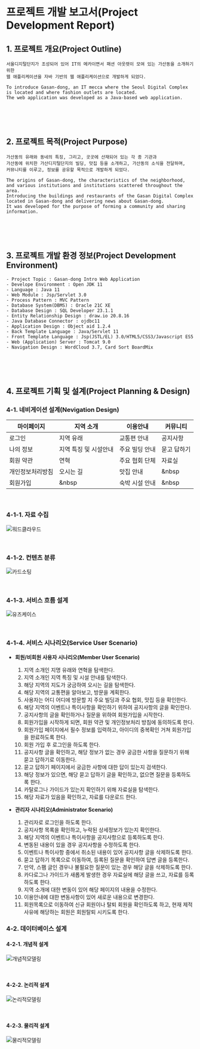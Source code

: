 # 프로젝트 개발 보고서(Project Development Report)

## 1. 프로젝트 개요(Project Outline)
    서울디지털단지가 조성되어 있어 IT의 메카이면서 패션 아웃렛이 모여 있는 가산동을 소개하기 위한
    웹 애플리케이션을 자바 기반의 웹 애플리케이션으로 개발하게 되었다.

    To introduce Gasan-dong, an IT mecca where the Seoul Digital Complex is located and where fashion outlets are located.
    The web application was developed as a Java-based web application.

<br><br><Br>

## 2. 프로젝트 목적(Project Purpose)
    가산동의 유래와 동네의 특징, 그리고, 곳곳에 산재되어 있는 각 종 기관과 
    가산동에 위치한 가산디지털단지의 빌딩, 맛집 등을 소개하고, 가산동의 소식을 전달하며,
    커뮤니티를 이루고, 정보를 공유할 목적으로 개발하게 되었다.

    The origins of Gasan-dong, the characteristics of the neighborhood, and various institutions and institutions scattered throughout the area.
    Introducing the buildings and restaurants of the Gasan Digital Complex located in Gasan-dong and delivering news about Gasan-dong.
    It was developed for the purpose of forming a community and sharing information.

<br><br><br>

## 3. 프로젝트 개발 환경 정보(Project Development Environment)
    - Project Topic : Gasan-dong Intro Web Application
    - Develope Environment : Open JDK 11
    - Language : Java 11
    - Web Module : Jsp/Servlet 3.0
    - Process Pattern : MVC Pattern
    - Database System(DBMS) : Oracle 21C XE
    - Database Design : SQL Developer 23.1.1
    - Entity Relationship Design : draw.io 20.8.16
    - Java Database Connector : ojdbc11
    - Application Design : Object aid 1.2.4
    - Back Template Language : Java/Servlet 11
    - Front Template Language : Jsp(JSTL/EL) 3.0/HTML5/CSS3/Javascript ES5
    - Web (Application) Server : Tomcat 9.0
    - Navigation Design : WordCloud 3.7, Card Sort BoardMix

<br><br><br>

## 4. 프로젝트 기획 및 설계(Project Planning & Design)


### 4-1. 네비게이션 설계(Nevigation Design)

| 마이페이지 | 지역 소개 | 이용안내 | 커뮤니티 |
|----------|----------|----------|----------|
| 로그인 | 지역 유래 | 교통편 안내 | 공지사항 |
| 나의 정보 | 지역 특징 및 시설안내 | 주요 빌딩 안내 | 묻고 답하기 |
| 회원 약관 | 연혁 | 주요 협회 단체	| 자료실 |
| 개인정보처리방침 | 오시는 길 | 맛집 안내 | &nbsp |
| 회원가입 | &nbsp | 숙박 시설 안내 | &nbsp | 

<br>

### 4-1-1. 자료 수집

![워드클라우드](./design/wordcloud2.png)

<br>

### 4-1-2. 컨텐츠 분류

![카드소팅](./design/menufile.png)

<br>

### 4-1-3. 서비스 흐름 설계

![유즈케이스](./design/usecase.png)

<br>

### 4-1-4. 서비스 시나리오(Service User Scenario)
* **회원/비회원 사용자 시나리오(Member User Scenario)**

	1) 지역 소개인 지명 유래와 연혁을 탐색한다.
	2) 지역 소개인 지역 특징 및 시설 안내를 탐색한다.
	3) 해당 지역의 지도가 궁금하여 오시는 길을 탐색한다.
	4) 해당 지역의 교통편을 알아보고, 방문을 계획한다.
	5) 사용자는 어디 어디에 방문할 지 주요 빌딩과 주요 협회, 맛집 등을 확인한다.
	6) 해당 지역의 이벤트나 특이사항을 확인하기 위하여 공지사항의 글을 확인한다.
	7) 공지사항의 글을 확인하거나 질문을 위하여 회원가입을 시작한다.
	8) 회원가입을 시작하게 되면, 회원 약관 및 개인정보처리 방침에 동의하도록 한다.
	9) 회원가입 페이지에서 필수 정보를 입력하고, 아이디의 중복확인 거쳐 회원가입을 완료하도록 한다.
	10) 회원 가입 후 로그인을 하도록 한다.
	11) 공지사항 글을 확인하고, 해당 정보가 없는 경우 궁금한 사항을 질문하기 위해 묻고 답하기로 이동한다.
	12) 묻고 답하기 페이지에서 궁금한 사항에 대한 답이 있는지 검색한다.
	13) 해당 정보가 있으면, 해당 묻고 답하기 글을 확인하고, 없으면 질문을 등록하도록 한다.
	14) 카탈로그나 가이드가 있는지 확인하기 위해 자료실을 탐색한다.
	15) 해당 자료가 있음을 확인하고, 자료를 다운로드 한다.

* **관리자 시나리오(Administrator Scenario)**
	1) 관리자로 로그인을 하도록 한다.
	2) 공지사항 목록을 확인하고, 누락된 상세정보가 있는지 확인한다.
	3) 해당 지역의 이벤트나 특이사항을 공지사항으로 등록하도록 한다.
	4) 변동된 내용이 있을 경우 공지사항을 수정하도록 한다.
	5) 이벤트나 특이사항 중에서 취소된 내용이 있어 공지사항 글을 삭제하도록 한다.
	6) 묻고 답하기 목록으로 이동하여, 등록된 질문을 확인하여 답변 글을 등록한다.
	7) 만약, 스팸 글인 경우나 불필요한 질문이 있는 경우 해당 글을 삭제하도록 한다.
	8) 카다로그나 가이드가 새롭게 발생한 경우 자료실에 해당 글을 쓰고, 자료를 등록하도록 한다.
	9) 지역 소개에 대한 변동이 있어 해당 페이지의 내용을 수정한다.
	10) 이용안내에 대한 변동사항이 있어 새로운 내용으로 변경한다.
	11) 회원목록으로 이동하여 신규 회원이나 탈퇴 회원을 확인하도록 하고, 
	현재 제적 사유에 해당하는 회원은 회원탈퇴 시키도록 한다.

### 4-2. 데이터베이스 설계

#### 4-2-1. 개념적 설계

![개념적모델링](./design/info_erd.png)

<br>

#### 4-2-2. 논리적 설계

![논리적모델링](./design/logical_erd.png)

<br>

#### 4-2-3. 물리적 설계

![물리적모델링](./design/physical_erd.png)

<br>